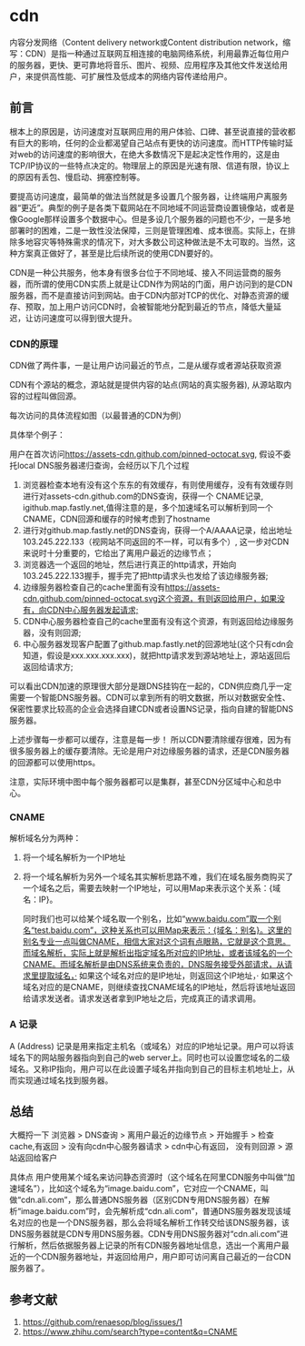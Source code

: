 # cdn

内容分发网络（Content delivery network或Content distribution network，缩写：CDN）是指一种通过互联网互相连接的电脑网络系统，利用最靠近每位用户的服务器，更快、更可靠地将音乐、图片、视频、应用程序及其他文件发送给用户，来提供高性能、可扩展性及低成本的网络内容传递给用户。

## 前言

根本上的原因是，访问速度对互联网应用的用户体验、口碑、甚至说直接的营收都有巨大的影响，任何的企业都渴望自己站点有更快的访问速度。而HTTP传输时延对web的访问速度的影响很大，在绝大多数情况下是起决定性作用的，这是由TCP/IP协议的一些特点决定的。物理层上的原因是光速有限、信道有限，协议上的原因有丢包、慢启动、拥塞控制等。

要提高访问速度，最简单的做法当然就是多设置几个服务器，让终端用户离服务器“更近”。典型的例子是各类下载网站在不同地域不同运营商设置镜像站，或者是像Google那样设置多个数据中心。但是多设几个服务器的问题也不少，一是多地部署时的困难，二是一致性没法保障，三则是管理困难、成本很高。实际上，在排除多地容灾等特殊需求的情况下，对大多数公司这种做法是不太可取的。当然，这种方案真正做好了，甚至是比后续所说的使用CDN要好的。

CDN是一种公共服务，他本身有很多台位于不同地域、接入不同运营商的服务器，而所谓的使用CDN实质上就是让CDN作为网站的门面，用户访问到的是CDN服务器，而不是直接访问到网站。由于CDN内部对TCP的优化、对静态资源的缓存、预取，加上用户访问CDN时，会被智能地分配到最近的节点，降低大量延迟，让访问速度可以得到很大提升。

### CDN的原理

CDN做了两件事，一是让用户访问最近的节点，二是从缓存或者源站获取资源

CDN有个源站的概念，源站就是提供内容的站点(网站的真实服务器), 从源站取内容的过程叫做回源。

每次访问的具体流程如图（以最普通的CDN为例）

具体举个例子：

用户在首次访问<https://assets-cdn.github.com/pinned-octocat.svg>, 假设不委托local DNS服务器递归查询，会经历以下几个过程

1. 浏览器检查本地有没有这个东东的有效缓存，有则使用缓存，没有有效缓存则进行对assets-cdn.github.com的DNS查询，获得一个 CNAME记录, igithub.map.fastly.net,值得注意的是，多个加速域名可以解析到同一个CNAME，CDN回源和缓存的时候考虑到了hostname
2. 进行对github.map.fastly.net的DNS查询，获得一个A/AAAA记录，给出地址103.245.222.133（视网站不同返回的不一样，可以有多个）, 这一步对CDN来说时十分重要的，它给出了离用户最近的边缘节点；
3. 浏览器选一个返回的地址，然后进行真正的http请求，开始向103.245.222.133握手，握手完了把http请求头也发给了该边缘服务器;
4. 边缘服务器检查自己的cache里面有没有<https://assets-cdn.github.com/pinned-octocat.svg这个资源，有则返回给用户，如果没有，向CDN中心服务器发起请求;>
5. CDN中心服务器检查自己的cache里面有没有这个资源，有则返回给边缘服务器，没有则回源;
6. 中心服务器发现客户配置了github.map.fastly.net的回源地址(这个只有cdn会知道，假设是xxx.xxx.xxx.xxx)，就把http请求发到源站地址上，源站返回后返回给请求方;

 可以看出CDN加速的原理很大部分是跟DNS挂钩在一起的，CDN供应商几乎一定需要一个智能DNS服务器。CDN可以拿到所有的明文数据，所以对数据安全性、保密性要求比较高的企业会选择自建CDN或者设置NS记录，指向自建的智能DNS服务器。

上述步骤每一步都可以缓存，注意是每一步！ 所以CDN要清除缓存很难，因为有很多服务器上的缓存要清除。无论是用户对边缘服务器的请求，还是CDN服务器的回源都可以使用https。

注意，实际环境中图中每个服务器都可以是集群，甚至CDN分区域中心和总中心。

### CNAME

解析域名分为两种：

1. 将一个域名解析为一个IP地址
2. 将一个域名解析为另外一个域名其实解析思路不难，我们在域名服务商购买了一个域名之后，需要去映射一个IP地址，可以用Map来表示这个关系：{域名：IP}。

   同时我们也可以给某个域名取一个别名，比如“www.baidu.com”取一个别名“test.baidu.com”，这种关系也可以用Map来表示：{域名：别名}。这里的别名专业一点叫做CNAME，相信大家对这个词有点眼熟，它就是这个意思。而域名解析，实际上就是解析出指定域名所对应的IP地址，或者该域名的一个CNAME。而域名解析是由DNS系统来负责的，DNS服务接受外部请求，从请求里提取域名，· 如果这个域名对应的是IP地址，则返回这个IP地址，· 如果这个域名对应的是CNAME，则继续查找CNAME域名的IP地址，然后将该地址返回给请求发送者。请求发送者拿到IP地址之后，完成真正的请求调用。

### A 记录

A (Address) 记录是用来指定主机名（或域名）对应的IP地址记录。用户可以将该域名下的网站服务器指向到自己的web server上。同时也可以设置您域名的二级域名。又称IP指向，用户可以在此设置子域名并指向到自己的目标主机地址上，从而实现通过域名找到服务器。


## 总结

大概捋一下
浏览器 > DNS查询 >  离用户最近的边缘节点 > 开始握手 > 检查cache,有返回 > 没有向cdn中心服务器请求 > cdn中心有返回， 没有则回源 > 源站返回给客户

具体点
用户使用某个域名来访问静态资源时（这个域名在阿里CDN服务中叫做“加速域名”），比如这个域名为“image.baidu.com”，它对应一个CNAME，叫做“cdn.ali.com”，那么普通DNS服务器（区别CDN专用DNS服务器）在解析“image.baidu.com”时，会先解析成“cdn.ali.com”，普通DNS服务器发现该域名对应的也是一个DNS服务器，那么会将域名解析工作转交给该DNS服务器，该DNS服务器就是CDN专用DNS服务器。CDN专用DNS服务器对“cdn.ali.com”进行解析，然后依据服务器上记录的所有CDN服务器地址信息，选出一个离用户最近的一个CDN服务器地址，并返回给用户，用户即可访问离自己最近的一台CDN服务器了。

## 参考文献

1. <https://github.com/renaesop/blog/issues/1>
2. <https://www.zhihu.com/search?type=content&q=CNAME>
